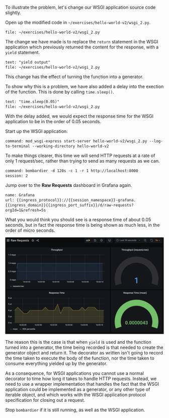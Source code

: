 To illustrate the problem, let's change our WSGI application source code slightly.

Open up the modified code in `~/exercises/hello-world-v2/wsgi_2.py`.

```editor:open-file
file: ~/exercises/hello-world-v2/wsgi_2.py
```

The change we have made is to replace the `return` statement in the WSGI application which previously returned the content for the response, with a `yield` statement.

```editor:select-matching-text
text: "yield output"
file: ~/exercises/hello-world-v2/wsgi_2.py
```

This change has the effect of turning the function into a generator.

To show why this is a problem, we have also added a delay into the exection of the function. This is done by calling `time.sleep()`.

```editor:select-matching-text
text: "time.sleep(0.05)"
file: ~/exercises/hello-world-v2/wsgi_2.py
```

With the delay added, we would expect the response time for the WSGI application to be in the order of 0.05 seconds.

Start up the WSGI application:

```terminal:execute
command: mod_wsgi-express start-server hello-world-v2/wsgi_2.py --log-to-terminal --working-directory hello-world-v2
```

To make things clearer, this time we will send HTTP requests at a rate of only 1 request/sec, rather than trying to send as many requests as we can.

```terminal:execute
command: bombardier -d 120s -c 1 -r 1 http://localhost:8000
session: 2
```

Jump over to the **Raw Requests** dashboard in Grafana again.

```dashboard:reload-dashboard
name: Grafana
url: {{ingress_protocol}}://{{session_namespace}}-grafana.{{ingress_domain}}{{ingress_port_suffix}}/d/raw-requests?orgId=1&refresh=5s
```

What you would think you should see is a response time of about 0.05 seconds, but in fact the response time is being shown as much less, in the order of micro seconds.

![](hello-world-v2-2-raw-requests.png)

The reason this is the case is that when `yield` is used and the function turned into a generator, the time being recorded is that needed to create the generator object and return it. The decorator as written isn't going to record the time taken to execute the body of the function, nor the time taken to consume everything yielded up by the generator.

As a consequence, for WSGI applications you cannot use a normal decorator to time how long it takes to handle HTTP requests. Instead, we need to use a wrapper implementation that handles the fact that the WSGI application could be implemented as a generator, or any other type of iterable object, and which works with the WSGI application protocol specification for closing out a request.

Stop `bombardier` if it is still running, as well as the WSGI application.

```terminal:interrupt-all
```
